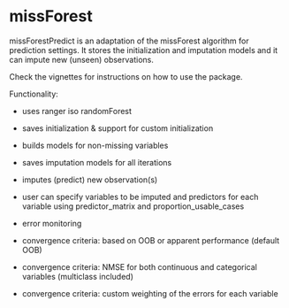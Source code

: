 # missForest

missForestPredict is an adaptation of the missForest algorithm for prediction settings. It stores the initialization and imputation models and it can impute new (unseen) observations. 

Check the vignettes for instructions on how to use the package.

Functionality:

- uses ranger iso randomForest

- saves initialization & support for custom initialization

- builds models for non-missing variables

- saves imputation models for all iterations

- imputes (predict) new observation(s)

- user can specify variables to be imputed and predictors for each variable using predictor_matrix and proportion_usable_cases

- error monitoring 

- convergence criteria: based on OOB or apparent performance (default OOB)

- convergence criteria: NMSE for both continuous and categorical variables (multiclass included)

- convergence criteria: custom weighting of the errors for each variable




